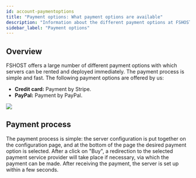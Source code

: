 ```yaml
---
id: account-paymentoptions
title: "Payment options: What payment options are available"
description: "Information about the different payment options at FSHOST"
sidebar_label: "Payment options"
---
```


## Overview
FSHOST offers a large number of different payment options with which servers can be rented and deployed immediately. The payment process is simple and fast. The following payment options are offered by us:
* **Credit card:** Payment by Stripe.
* **PayPal:** Payment by PayPal.

![](https://help.fshost.me/img/123.png)


## Payment process
The payment process is simple: the server configuration is put together on the configuration page, and at the bottom of the page the desired payment option is selected. After a click on "Buy", a redirection to the selected payment service provider will take place if necessary, via which the payment can be made. After receiving the payment, the server is set up within a few seconds.
